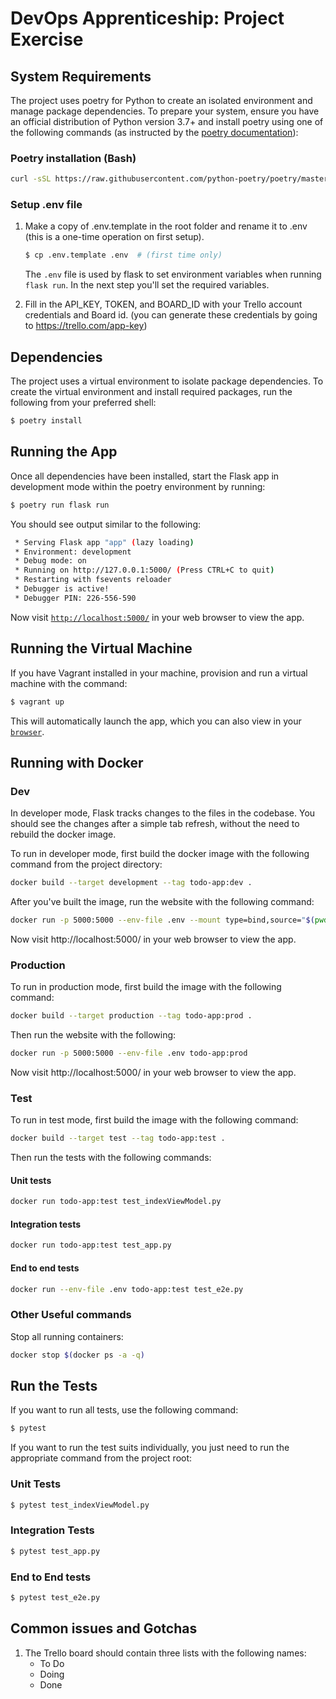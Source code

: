 # DevOps Apprenticeship: Project Exercise

## System Requirements

The project uses poetry for Python to create an isolated environment and manage package dependencies. To prepare your system, ensure you have an official distribution of Python version 3.7+ and install poetry using one of the following commands (as instructed by the [poetry documentation](https://python-poetry.org/docs/#system-requirements)):

### Poetry installation (Bash)
```bash
curl -sSL https://raw.githubusercontent.com/python-poetry/poetry/master/get-poetry.py | python
```
### Setup .env file
1. Make a copy of .env.template in the root folder and rename it to .env (this is a one-time operation on first setup).
    ```bash
    $ cp .env.template .env  # (first time only)
    ```
    The `.env` file is used by flask to set environment variables when running `flask run`. In the next step you'll set the required variables.

2. Fill in the API_KEY, TOKEN, and BOARD_ID with your Trello account credentials and Board id. (you can generate these credentials by going to https://trello.com/app-key)

## Dependencies

The project uses a virtual environment to isolate package dependencies. To create the virtual environment and install required packages, run the following from your preferred shell:

```bash
$ poetry install
```

## Running the App

Once all dependencies have been installed, start the Flask app in development mode within the poetry environment by running:
```bash
$ poetry run flask run
```

You should see output similar to the following:
```bash
 * Serving Flask app "app" (lazy loading)
 * Environment: development
 * Debug mode: on
 * Running on http://127.0.0.1:5000/ (Press CTRL+C to quit)
 * Restarting with fsevents reloader
 * Debugger is active!
 * Debugger PIN: 226-556-590
```
Now visit [`http://localhost:5000/`](http://localhost:5000/) in your web browser to view the app.

## Running the Virtual Machine
If you have Vagrant installed in your machine, provision and run a virtual machine with the command:
```bash
$ vagrant up
```
This will automatically launch the app, which you can also view in your [`browser`](http://localhost:5000/).

## Running with Docker
### Dev
In developer mode, Flask tracks changes to the files in the codebase. You should see the changes after a simple tab refresh, without the need to rebuild the docker image.

To run in developer mode, first build the docker image with the following command from the project directory:
```bash
docker build --target development --tag todo-app:dev .
```
After you've built the image, run the website with the following command:
```bash
docker run -p 5000:5000 --env-file .env --mount type=bind,source="$(pwd)",destination=/todo-app todo-app:dev
```
Now visit http://localhost:5000/ in your web browser to view the app.
### Production
To run in production mode, first build the image with the following command:
```bash
docker build --target production --tag todo-app:prod .
```
Then run the website with the following:
```bash
docker run -p 5000:5000 --env-file .env todo-app:prod
```
Now visit http://localhost:5000/ in your web browser to view the app.
### Test
To run in test mode, first build the image with the following command:
```bash
docker build --target test --tag todo-app:test .
```
Then run the tests with the following commands:
#### Unit tests
```bash
docker run todo-app:test test_indexViewModel.py
```
#### Integration tests
```bash
docker run todo-app:test test_app.py 
```
#### End to end tests
```bash
docker run --env-file .env todo-app:test test_e2e.py
```
### Other Useful commands
Stop all running containers:
```bash
docker stop $(docker ps -a -q)
```
## Run the Tests
If you want to run all tests, use the following command:
```bash
$ pytest
```

If you want to run the test suits individually, you just need to run the appropriate command from the project root:

### Unit Tests
```bash
$ pytest test_indexViewModel.py
```
### Integration Tests
```bash
$ pytest test_app.py    
```
### End to End tests
```bash
$ pytest test_e2e.py       
```

## Common issues and Gotchas
1. The Trello board should contain three lists with the following names:
    * To Do
    * Doing
    * Done

